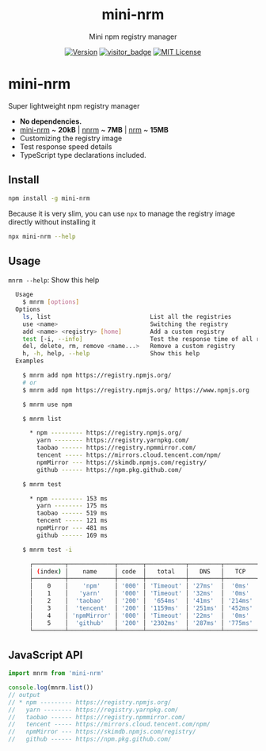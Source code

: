 <h1 align="center">mini-nrm</h1>
<p align="center">Mini npm registry manager</p>

<p align="center">
    <a href="https://www.npmjs.com/package/mini-nrm"><img src="https://img.shields.io/npm/v/mini-nrm?logo=npm" alt="Version"></a>
    <a href="https://github.com/Lete114/visitor-badge"><img src="https://visitor_badge.deta.dev/?pageID=github.CreateWheel.mini-nrm" alt="visitor_badge"></a>
    <a href="https://github.com/CreateWheel/mini-nrm/blob/main/LICENSE"><img src="https://img.shields.io/npm/l/mini-nrm?color=FF5531" alt="MIT License"></a>
</p>

# mini-nrm

Super lightweight npm registry manager

- **No dependencies.**
- [mini-nrm](https://packagephobia.com/result?p=mini-nrm) ~ **20kB** | [nnrm](https://packagephobia.com/result?p=nnrm) ~ **7MB** | [nrm](https://packagephobia.com/result?p=nrm) ~ **15MB**
- Customizing the registry image
- Test response speed details
- TypeScript type declarations included.

## Install

```bash
npm install -g mini-nrm
```

Because it is very slim, you can use `npx` to manage the registry image directly without installing it

```bash
npx mini-nrm --help
```

## Usage

`mnrm --help`: Show this help

```bash
  Usage
    $ mnrm [options]
  Options
    ls, list                            List all the registries
    use <name>                          Switching the registry
    add <name> <registry> [home]        Add a custom registry
    test [-i, --info]                   Test the response time of all registries
    del, delete, rm, remove <name...>   Remove a custom registry
    h, -h, help, --help                 Show this help
  Examples

    $ mnrm add npm https://registry.npmjs.org/
    # or
    $ mnrm add npm https://registry.npmjs.org/ https://www.npmjs.org

    $ mnrm use npm

    $ mnrm list

      * npm --------- https://registry.npmjs.org/
        yarn -------- https://registry.yarnpkg.com/
        taobao ------ https://registry.npmmirror.com/
        tencent ----- https://mirrors.cloud.tencent.com/npm/
        npmMirror --- https://skimdb.npmjs.com/registry/
        github ------ https://npm.pkg.github.com/

    $ mnrm test

      * npm --------- 153 ms
        yarn -------- 175 ms
        taobao ------ 519 ms
        tencent ----- 121 ms
        npmMirror --- 481 ms
        github ------ 169 ms

    $ mnrm test -i

      ┌─────────┬─────────────┬───────┬───────────┬─────────┬─────────┬────────────────┬──────────┬──────────────────────────────────────────┐
      │ (index) │    name     │ code  │   total   │   DNS   │   TCP   │ start_transfer │ redirect │                effective                 │
      ├─────────┼─────────────┼───────┼───────────┼─────────┼─────────┼────────────────┼──────────┼──────────────────────────────────────────┤
      │    0    │    'npm'    │ '000' │ 'Timeout' │ '27ms'  │  '0ms'  │     '0ms'      │  '0ms'   │      'https://registry.npmjs.org/'       │
      │    1    │   'yarn'    │ '000' │ 'Timeout' │ '32ms'  │  '0ms'  │     '0ms'      │  '0ms'   │     'https://registry.yarnpkg.com/'      │
      │    2    │  'taobao'   │ '200' │  '654ms'  │ '41ms'  │ '214ms' │    '653ms'     │  '0ms'   │    'https://registry.npmmirror.com/'     │
      │    3    │  'tencent'  │ '200' │ '1159ms'  │ '251ms' │ '452ms' │    '1159ms'    │  '0ms'   │ 'https://mirrors.cloud.tencent.com/npm/' │
      │    4    │ 'npmMirror' │ '000' │ 'Timeout' │ '22ms'  │  '0ms'  │     '0ms'      │  '0ms'   │   'https://skimdb.npmjs.com/registry/'   │
      │    5    │  'github'   │ '200' │ '2302ms'  │ '287ms' │ '775ms' │    '2301ms'    │ '1179ms' │  'https://github.com/features/packages'  │
      └─────────┴─────────────┴───────┴───────────┴─────────┴─────────┴────────────────┴──────────┴──────────────────────────────────────────┘
```

## JavaScript API

```js
import mnrm from 'mini-nrm'

console.log(mnrm.list())
// output
// * npm --------- https://registry.npmjs.org/
//   yarn -------- https://registry.yarnpkg.com/
//   taobao ------ https://registry.npmmirror.com/
//   tencent ----- https://mirrors.cloud.tencent.com/npm/
//   npmMirror --- https://skimdb.npmjs.com/registry/
//   github ------ https://npm.pkg.github.com/
```
